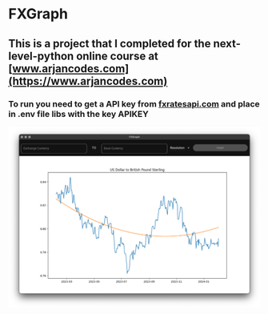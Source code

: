 # FXGraph

## This is a project that I completed for the next-level-python online course at [www.arjancodes.com](https://www.arjancodes.com)

### To run you need to get a API key from [fxratesapi.com](https://fxratesapi.com) and place in .env file libs with the key APIKEY

![image info](screenshot.png)